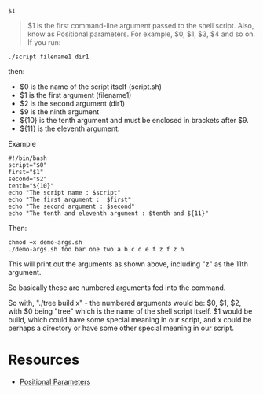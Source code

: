 # 

```
$1
```

> $1 is the first command-line argument passed to the shell script. Also, know as Positional parameters. For example, $0, $1, $3, $4 and so on. If you run: 

```
./script filename1 dir1
```

then:

* $0 is the name of the script itself (script.sh)
* $1 is the first argument (filename1)
* $2 is the second argument (dir1)
* $9 is the ninth argument
* ${10} is the tenth argument and must be enclosed in brackets after $9.
* ${11} is the eleventh argument.

Example

```
#!/bin/bash
script="$0"
first="$1"
second="$2"
tenth="${10}"
echo "The script name : $script"
echo "The first argument :  $first"
echo "The second argument : $second"
echo "The tenth and eleventh argument : $tenth and ${11}"
```
Then:

```
chmod +x demo-args.sh
./demo-args.sh foo bar one two a b c d e f z f z h
```

This will print out the arguments as shown above, including "z" as the 11th argument.

So basically these are numbered arguments fed into the command.

So with, "./tree build x" - the numbered arguments would be: $0, $1, $2, with $0 being "tree" which is the name of the shell script itself. $1 would be build, which could have some special meaning in our script, and x could be perhaps a directory or have some other special meaning in our script.

# Resources

* [Positional Parameters](https://bash.cyberciti.biz/guide/$1)